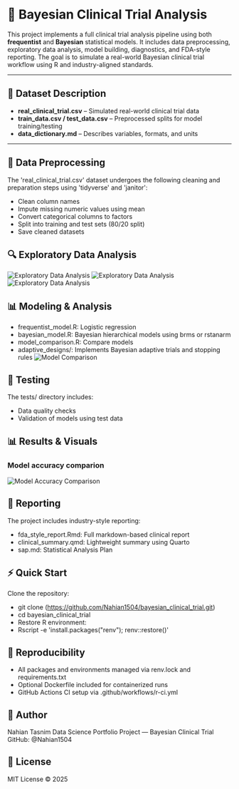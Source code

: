 # 🧪 Bayesian Clinical Trial Analysis

This project implements a full clinical trial analysis pipeline using both **frequentist** and **Bayesian** statistical models. It includes data preprocessing, exploratory data analysis, model building, diagnostics, and FDA-style reporting. The goal is to simulate a real-world Bayesian clinical trial workflow using R and industry-aligned standards.

---

## 📄 Dataset Description

- **real_clinical_trial.csv** – Simulated real-world clinical trial data
- **train_data.csv / test_data.csv** – Preprocessed splits for model training/testing
- **data_dictionary.md** – Describes variables, formats, and units

---

## 🔄 Data Preprocessing

The 'real_clinical_trial.csv' dataset undergoes the following cleaning and preparation steps using 'tidyverse' and 'janitor':

- Clean column names
- Impute missing numeric values using mean
- Convert categorical columns to factors
- Split into training and test sets (80/20 split)
- Save cleaned datasets

## 🔍 Exploratory Data Analysis
![Exploratory Data Analysis](eda/visuals/pairwise_scatter_plots.png)
![Exploratory Data Analysis](eda/visuals/histogram_radius_mean.png)
![Exploratory Data Analysis](eda/visuals/boxplot_area_mean.png)

## 📊 Modeling & Analysis
- frequentist_model.R: Logistic regression 
- bayesian_model.R: Bayesian hierarchical models using brms or rstanarm
- model_comparison.R: Compare models 
- adaptive_designs/: Implements Bayesian adaptive trials and stopping rules
![Model Comparison](modeling/model_comparison_plot.png)

## 🧪 Testing
The tests/ directory includes:
- Data quality checks
- Validation of models using test data

## 📊 Results & Visuals
### Model accuracy comparion
![Model Accuracy Comparison](tests/accuracy_plot.png)

## 📑 Reporting

The project includes industry-style reporting:
- fda_style_report.Rmd: Full markdown-based clinical report
- clinical_summary.qmd: Lightweight summary using Quarto
- sap.md: Statistical Analysis Plan

## ⚡ Quick Start

Clone the repository:
- git clone (https://github.com/Nahian1504/bayesian_clinical_trial.git)
- cd bayesian_clinical_trial
- Restore R environment:
- Rscript -e 'install.packages("renv"); renv::restore()'

## 🐳 Reproducibility
- All packages and environments managed via renv.lock and requirements.txt
- Optional Dockerfile included for containerized runs
- GitHub Actions CI setup via .github/workflows/r-ci.yml

## 👤 Author

Nahian Tasnim
Data Science Portfolio Project — Bayesian Clinical Trial
GitHub: @Nahian1504

## 📄 License
MIT License © 2025
